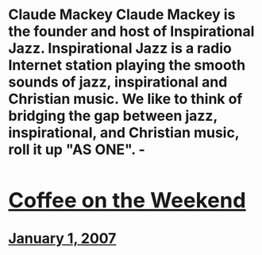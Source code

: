 # Claude Mackey Claude Mackey is the founder and host of Inspirational Jazz. Inspirational Jazz is a radio Internet station playing the smooth sounds of jazz, inspirational and Christian music. We like to think of bridging the gap between jazz, inspirational, and Christian music, roll it up "AS ONE". - [<h2>Coffee on the Weekend</h2>January 1, 2007](https://ineedcoffee.com/coffee-on-the-weekend/)
